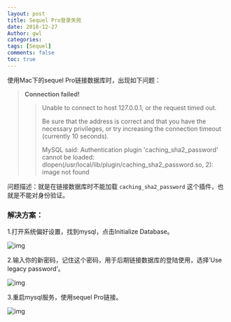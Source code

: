 ```yaml
---
layout: post
title: Sequel Pro登录失败
date: 2018-12-27
Author: gwl
categories: 
tags: [Sequel]
comments: false
toc: true
---
```



使用Mac下的sequel Pro链接数据库时，出现如下问题：

>  **Connection failed!**
>
>  > 
>  > Unable to connect to host 127.0.0.1, or the request timed out.
>  > 
>  > Be sure that the address is correct and that you have the necessary privileges, or try increasing the connection timeout (currently 10 seconds).
>  > 
>  > MySQL said: Authentication plugin 'caching_sha2_password' cannot be loaded: dlopen(/usr/local/lib/plugin/caching_sha2_password.so, 2): image not found

问题描述：就是在链接数据库时不能加载 `caching_sha2_password` 这个插件，也就是不能对身份验证。

### 解决方案：

1.打开系统偏好设置，找到mysql，点击Initialize Database。

![img](https://github.com/mouos/image-hosting-service/raw/master/images/2018-12-27-login-failed-01.jpg)

2.输入你的新密码，记住这个密码，用于后期链接数据库的登陆使用，选择‘Use legacy password‘。

![img](https://github.com/mouos/image-hosting-service/raw/master/images/2018-12-27-login-failed-02.jpg)

3.重启mysql服务，使用sequel Pro链接。

![img](https://github.com/mouos/image-hosting-service/raw/master/images/2018-12-27-login-failed-03.jpg)